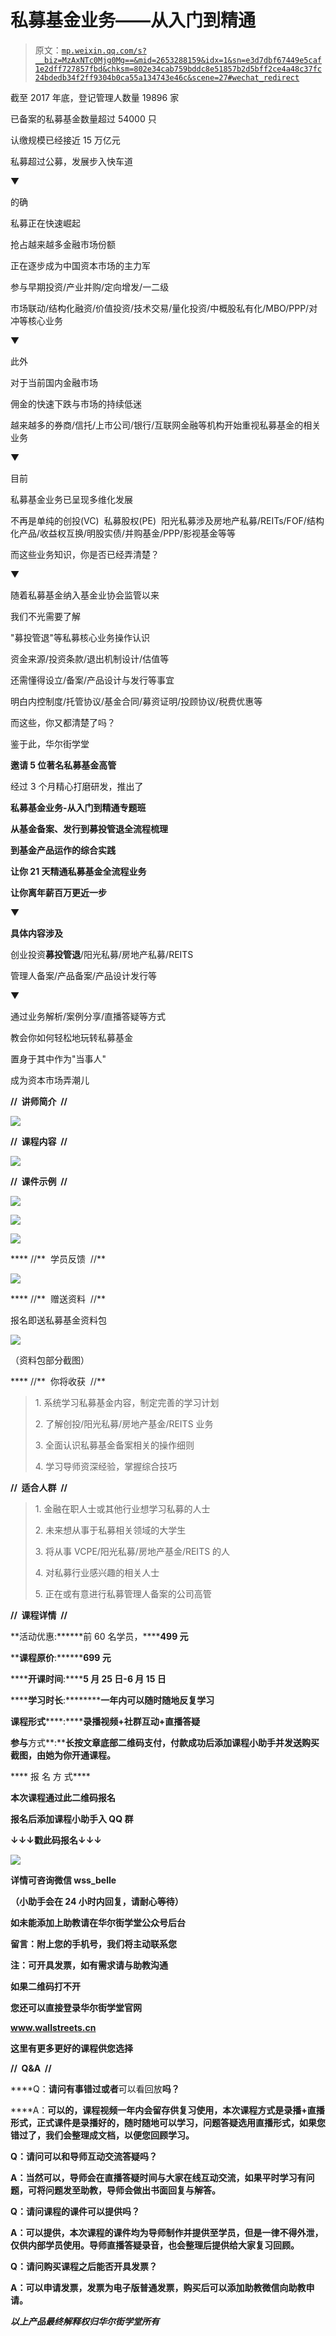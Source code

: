 # 私募基金业务——从入门到精通

> 原文：[`mp.weixin.qq.com/s?__biz=MzAxNTc0Mjg0Mg==&mid=2653288159&idx=1&sn=e3d7dbf67449e5caf1e2dff727857fbd&chksm=802e34cab759bddc8e51857b2d5bff2ce4a48c37fc24bdedb34f2ff9304b0ca55a134743e46c&scene=27#wechat_redirect`](http://mp.weixin.qq.com/s?__biz=MzAxNTc0Mjg0Mg==&mid=2653288159&idx=1&sn=e3d7dbf67449e5caf1e2dff727857fbd&chksm=802e34cab759bddc8e51857b2d5bff2ce4a48c37fc24bdedb34f2ff9304b0ca55a134743e46c&scene=27#wechat_redirect)

截至 2017 年底，登记管理人数量 19896 家

已备案的私募基金数量超过 54000 只

认缴规模已经接近 15 万亿元

私募超过公募，发展步入快车道

▼

的确

私募正在快速崛起

抢占越来越多金融市场份额

正在逐步成为中国资本市场的主力军

参与早期投资/产业并购/定向增发/一二级

市场联动/结构化融资/价值投资/技术交易/量化投资/中概股私有化/MBO/PPP/对冲等核心业务

▼

此外

对于当前国内金融市场

佣金的快速下跌与市场的持续低迷

越来越多的券商/信托/上市公司/银行/互联网金融等机构开始重视私募基金的相关业务 

▼

目前

私募基金业务已呈现多维化发展

不再是单纯的创投(VC)  私募股权(PE)  阳光私募涉及房地产私募/REITs/FOF/结构化产品/收益权互换/明股实债/并购基金/PPP/影视基金等等

而这些业务知识，你是否已经弄清楚？

▼

随着私募基金纳入基金业协会监管以来

我们不光需要了解

"募投管退"等私募核心业务操作认识

资金来源/投资条款/退出机制设计/估值等

还需懂得设立/备案/产品设计与发行等事宜

明白内控制度/托管协议/基金合同/募资证明/投顾协议/税费优惠等

而这些，你又都清楚了吗？

鉴于此，华尔街学堂

**邀请 5 位著名私募基金高管**

经过 3 个月精心打磨研发，推出了

**私募基金业务-从入门到精通专题班**

**从基金备案、发行到募投管退全流程梳理**

**到基金产品运作的综合实践**

**让你 21 天精通私募基金全流程业务**

**让你离年薪百万更近一步**

▼

**具体内容涉及**

创业投资**募投管退**/阳光私募/房地产私募/REITS

管理人备案/产品备案/产品设计发行等

▼

通过业务解析/案例分享/直播答疑等方式

教会你如何轻松地玩转私募基金

置身于其中作为"当事人"

成为资本市场弄潮儿

**//  讲师简介  //**

![](img/d9b42e5cdb59f70d8aa99988414543a0.png)

**//  课程内容  //**

![](img/1da0c4b41b2da7bb4a7238a354297fe1.png)

**//  课件示例  //**

![](img/c21ab050203ff063c6fcc6428038871c.png)

![](img/094d9e827ede8630c2a1e8f16e03d7c3.png)

![](img/13bad4a16a3f7cd08303b33a8cb69adc.png)

**** //**  学员反馈  //**

![](img/55b87b857c39d98ab3b9679c27e7112e.png)

**** //**  赠送资料  //**

报名即送私募基金资料包 

![](img/1f5043cc6be863f88053931aaf6ad0a5.png)

（资料包部分截图）

**** //**  你将收获  //**

> 1. 系统学习私募基金内容，制定完善的学习计划
> 
> 2\. 了解创投/阳光私募/房地产基金/REITS 业务
> 
> 3\. 全面认识私募基金备案相关的操作细则
> 
> 4. 学习导师资深经验，掌握综合技巧

**//  适合人群  //**

> 1. 金融在职人士或其他行业想学习私募的人士
> 
> 2\. 未来想从事于私募相关领域的大学生
> 
> 3\. 将从事 VCPE/阳光私募/房地产基金/REITS 的人
> 
> 4. 对私募行业感兴趣的相关人士
> 
> 5\. 正在或有意进行私募管理人备案的公司高管

**//  课程详情  //**

**活动优惠:******前 60 名学员，******499 元**

****课程原价**:********699 元**

******开课时间**:********5 月 25 日-6 月 15 日****

******学习时长**:**************一年内可以随时随地反复学习******

**课程形式******:******录播视频+社群互动+直播答疑**

****参与****方式**:****长按文章底部二维码支付，付款成功后添加**课程小助手并发送购买截图，由她为你开通课程**。**

**** 报 名 方 式****

****本次课程通过此二维码报名****

****报名后添加课程小助手入 QQ 群****

**↓↓↓戳此码报名↓↓↓**

**![](img/cf1918457890eec40d8c86923cb760fc.png)**

**详情可咨询微信 wss_belle** 

******（小助手会在 24 小时内回复，请耐心等待）******

******如未能添加上助教请在华尔街学堂公众号后台******

******留言：附上您的手机号，我们将主动联系您******

**注：可开具发票，如有需求请与助教沟通**

**如果二维码打不开**

**您还可以直接登录华尔街学堂官网**

****www.wallstreets.cn****

**这里有更多更好的课程供您选择**

****//  Q&A  //****

****Q：**请问有事错过或者**可以看回放**吗？**

****A：****可以的，课程视频一年内会留存供复习使用**，本次课程方式是录播+直播形式，正式课件是录播好的，随时随地可以学习，问题答疑选用直播形式，如果您错过了，我们会整理成文档，以便您回顾学习。**

****Q：请问可以和导师互动交流答疑吗？****

**A：当然可以，导师会在直播答疑时间与大家在线互动交流，如果平时学习有问题，可将问题发至助教，导师会做出书面回复与解答。** 

****Q：请问课程的课件可以提供吗？****

**A：可以提供，本次课程的课件均为导师制作并提供至学员，但是一律不得外泄，仅供内部学员使用。导师直播答疑录音，也会整理后提供给大家复习回顾。** 

****Q：请问购买课程之后能否开具发票？****

**A：可以申请发票，发票为电子版普通发票，购买后可以添加助教微信向助教申请。**

***以上产品最终解释权归华尔街学堂所有***